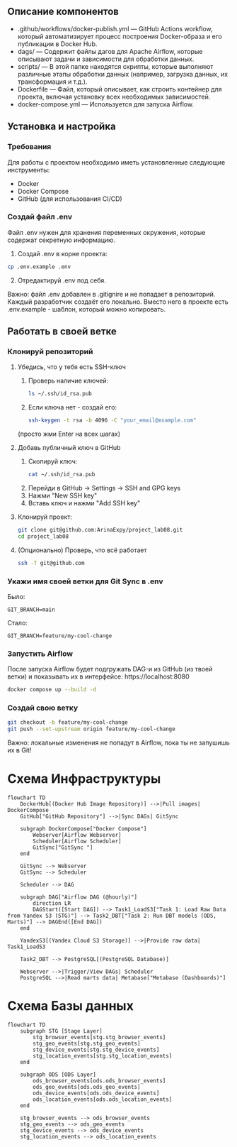 ## Описание компонентов

- .github/workflows/docker-publish.yml — GitHub Actions workflow, который автоматизирует процесс построения Docker-образа и его публикации в Docker Hub.
- dags/ — Содержит файлы дагов для Apache Airflow, которые описывают задачи и зависимости для обработки данных.
- scripts/ — В этой папке находятся скрипты, которые выполняют различные этапы обработки данных (например, загрузка данных, их трансформация и т.д.).
- Dockerfile — Файл, который описывает, как строить контейнер для проекта, включая установку всех необходимых зависимостей.
- docker-compose.yml — Используется для запуска Airflow.


## Установка и настройка

### Требования

Для работы с проектом необходимо иметь установленные следующие инструменты:

- Docker
- Docker Compose
- GitHub (для использования CI/CD)

### Создай файл .env
Файл .env нужен для хранения переменных окружения, которые содержат секретную информацию.
1. Создай .env в корне проекта:
```bash
cp .env.example .env
```
2. Отредактируй .env под себя.

Важно: файл .env добавлен в .gitignire и не попадает в репозиторий. Каждый разработчик создаёт его локально. Вместо него в проекте есть .env.example - шаблон, который можно копировать.

## Работать в своей ветке

### Клонируй репозиторий

1. Убедись, что у тебя есть SSH-ключ
    1. Проверь наличие ключей:
        ```bash
        ls ~/.ssh/id_rsa.pub
        ```
    2. Если ключа нет - создай его:
        ```bash
        ssh-keygen -t rsa -b 4096 -C "your_email@example.com"
        ```
    (просто жми Enter на всех шагах)

2. Добавь публичный ключ в GitHub
    1. Скопируй ключ:
        ```bash
        cat ~/.ssh/id_rsa.pub
        ```
    2. Перейди в GitHub -> Settings -> SSH and GPG keys
    3. Нажми "New SSH key"
    4. Вставь ключ и нажми "Add SSH key"
3. Клонируй проект:
    ```bash
    git clone git@github.com:ArinaExpy/project_lab08.git
    cd project_lab08
    ```
4. (Опционально) Проверь, что всё работает
    ```bash
    ssh -T git@github.com
    ```

### Укажи имя своей ветки для Git Sync в .env
Было:
```
GIT_BRANCH=main
```
Стало:
```
GIT_BRANCH=feature/my-cool-change
```

### Запустить Airflow
После запуска Airflow будет подгружать DAG-и из GitHub (из твоей ветки) и показывать их в интерфейсе: https://localhost:8080
```bash
docker compose up --build -d
```

### Создай свою ветку
```bash
git checkout -b feature/my-cool-change
git push --set-upstream origin feature/my-cool-change
```
Важно: локальные изменения не попадут в Airflow, пока ты не запушишь их в Git!

# Схема Инфраструктуры

```mermaid
flowchart TD
    DockerHub[(Docker Hub Image Repository)] -->|Pull images| DockerCompose
    GitHub["GitHub Repository"] -->|Sync DAGs| GitSync

    subgraph DockerCompose["Docker Compose"]
        Webserver[Airflow Webserver]
        Scheduler[Airflow Scheduler]
        GitSync["GitSync "]
    end

    GitSync --> Webserver
    GitSync --> Scheduler

    Scheduler --> DAG

    subgraph DAG["Airflow DAG (@hourly)"]
        direction LR
        DAGStart([Start DAG]) --> Task1_LoadS3["Task 1: Load Raw Data from Yandex S3 (STG)"] --> Task2_DBT["Task 2: Run DBT models (ODS, Marts)"] --> DAGEnd([End DAG])
    end

    YandexS3[(Yandex Cloud S3 Storage)] -->|Provide raw data| Task1_LoadS3

    Task2_DBT --> PostgreSQL[(PostgreSQL Database)]

    Webserver -->|Trigger/View DAGs| Scheduler
    PostgreSQL -->|Read marts data| Metabase["Metabase (Dashboards)"]
```

# Схема Базы данных 

```mermaid
flowchart TD
    subgraph STG [Stage Layer]
        stg_browser_events[stg.stg_browser_events]
        stg_geo_events[stg.stg_geo_events]
        stg_device_events[stg.stg_device_events]
        stg_location_events[stg.stg_location_events]
    end

    subgraph ODS [ODS Layer]
        ods_browser_events[ods.ods_browser_events]
        ods_geo_events[ods.ods_geo_events]
        ods_device_events[ods.ods_device_events]
        ods_location_events[ods.ods_location_events]
    end

    stg_browser_events --> ods_browser_events
    stg_geo_events --> ods_geo_events
    stg_device_events --> ods_device_events
    stg_location_events --> ods_location_events
```
